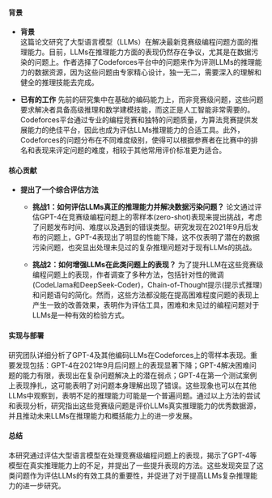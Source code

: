 #### 背景
- **背景**       
    这篇论文研究了大型语言模型（LLMs）在解决最新竞赛级编程问题方面的推理能力。目前，LLMs在推理能力方面的表现仍然存在争议，尤其是在数据污染的问题上。作者选择了Codeforces平台中的问题来作为评测LLMs的推理能力的数据资源，因为这些问题由专家精心设计，独一无二，需要深入的理解和健全的推理技能去完成。

- **已有的工作**
    先前的研究集中在基础的编码能力上，而非竞赛级问题，这些问题要求解决者具备高级推理和数学建模技能，而这正是人工智能非常需要的。Codeforces平台通过专业的编程竞赛和独特的问题质量，为算法竞赛提供发展能力的绝佳平台，因此也成为评估LLMs推理能力的合适工具。此外，Codeforces的问题分布在不同难度级别，使得可以根据参赛者在比赛中的排名和表现来评定问题的难度，相较于其他常用评价标准更为适合。

#### 核心贡献
- **提出了一个综合评估方法**
    - **挑战1：如何评估LLMs真正的推理能力并解决数据污染问题？**
        论文通过评估GPT-4在竞赛级编程问题上的零样本(zero-shot)表现来提出挑战，考虑了问题发布时间、难度以及遇到的错误类型。研究发现在2021年9月后发布的问题上，GPT-4表现出了明显的性能下降，这不仅表明了潜在的数据污染问题，也突显出处理未见过的复杂推理问题对于现有LLMs的挑战。

    - **挑战2：如何增强LLMs在此类问题上的表现？**
        为了提升LLM在这些竞赛级编程问题上的表现，作者调查了多种方法，包括针对性的微调(CodeLlama和DeepSeek-Coder)，Chain-of-Thought提示(提示式推理)和问题语句的简化。然而，这些方法都没能在提高困难程度问题的表现上产生一致的改善效果，表明作为评估工具，困难和未见过的编程问题对于LLMs是一种有效的检验方式。
    
#### 实现与部署
研究团队详细分析了GPT-4及其他编码LLMs在Codeforces上的零样本表现。重要发现包括：GPT-4在2021年9月后问题上的表现显著下降；GPT-4解决困难问题的能力有限，表现出在复杂问题解决上的潜在弱点；GPT-4在第一个测试案例上表现挣扎，这可能表明了对问题本身理解出现了错误。这些现象也可以在其他LLMs中观察到，表明不足的推理能力可能是一个普遍问题。通过以上方法的尝试和表现分析，研究指出这些竞赛级问题是评价LLMs真实推理能力的优秀数据源，并且推动未来LLMs在推理能力和概括能力上的进一步发展。

#### 总结
本研究通过评估大型语言模型在处理竞赛级编程问题上的表现，揭示了GPT-4等模型在真实推理能力上的不足，并提出了一些提升表现的方法。这些发现突显了这类问题作为评估LLMs的有效工具的重要性，并促进了对于提高LLMs复杂推理能力的进一步研究。